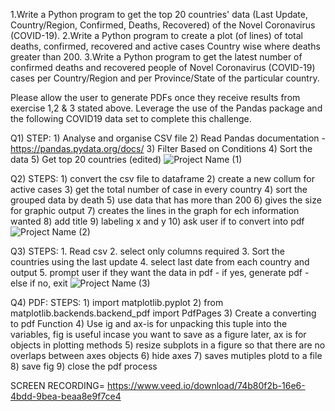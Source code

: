1.Write a Python program to get the top 20 countries' data (Last Update, Country/Region, Confirmed, Deaths, Recovered) of the Novel Coronavirus (COVID-19).
2.Write a Python program to create a plot (of lines) of total deaths, confirmed, recovered and active cases Country wise where deaths greater than 200.
3.Write a Python program to get the latest number of confirmed deaths and recovered people of Novel Coronavirus (COVID-19) cases per Country/Region and per Province/State of the particular country.

Please allow the user to generate PDFs once they receive results from exercise 1,2 & 3 stated above.
Leverage the use of the Pandas package and the following COVID19 data set to complete this challenge.






Q1)
    STEP: 
        1) Analyse and organise CSV file
        2) Read Pandas documentation - https://pandas.pydata.org/docs/
        3) Filter Based on Conditions
        4) Sort the data
        5) Get top 20 countries (edited)
        ![Project Name (1)](https://user-images.githubusercontent.com/60142434/123334904-6b569800-d54c-11eb-96bc-9de35625c4b7.gif)

      
      
Q2)
    STEPS:
        1) convert the csv file to dataframe
        2) create a new collum for active cases
        3) get the total number of case in every country
        4) sort the grouped  data  by death
        5) use data that has more than 200
        6) gives the size for graphic output
        7) creates the lines in the graph  for ech information wanted
        8) add title
        9) labeling x and y
        10) ask user if to convert into pdf
          ![Project Name (2)](https://user-images.githubusercontent.com/60142434/123335201-cc7e6b80-d54c-11eb-8abf-364b77e3dddb.gif)

      
Q3) 
    STEPS:
      1. Read csv
      2. select only columns required
      3. Sort the countries using the last update
      4. select last date from each country and output
      5. prompt user if they want the data in pdf
          - if yes, generate pdf
          - else if no, exit
     ![Project Name (3)](https://user-images.githubusercontent.com/60142434/123335932-d8b6f880-d54d-11eb-9dbd-4b35f8e4ed7f.gif)
         
         

          
          
          
          
 Q4) PDF:
    STEPS:
      1) import matplotlib.pyplot
      2) from matplotlib.backends.backend_pdf import PdfPages
      3) Create a converting to pdf Function
      4) Use ig  and ax-is for unpacking  this tuple into the variables, fig is useful incase you want to save as a figure later, ax is for objects in plotting methods
      5) resize subplots in a figure so that there are no overlaps between axes objects
      6) hide axes
      7) saves mutiples plotd to a file
      8) save fig
      9) close the pdf process
      
      
  SCREEN RECORDING=  https://www.veed.io/download/74b80f2b-16e6-4bdd-9bea-beaa8e9f7ce4
      
      



      
      
      

